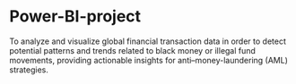 # Power-BI-project
To analyze and visualize global financial transaction data in order to detect potential patterns and trends related to black money or illegal fund movements, providing actionable insights for anti–money-laundering (AML) strategies.
